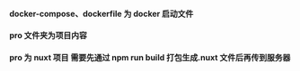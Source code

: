 #### docker-compose、dockerfile 为 docker 启动文件

#### pro 文件夹为项目内容

#### pro 为 nuxt 项目 需要先通过 npm run build 打包生成.nuxt 文件后再传到服务器
